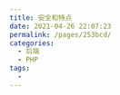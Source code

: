 ```yaml
---
title: 安全和特点
date: 2021-04-26 22:07:23
permalink: /pages/253bcd/
categories:
  - 后端
  - PHP
tags:
  - 
---
```


